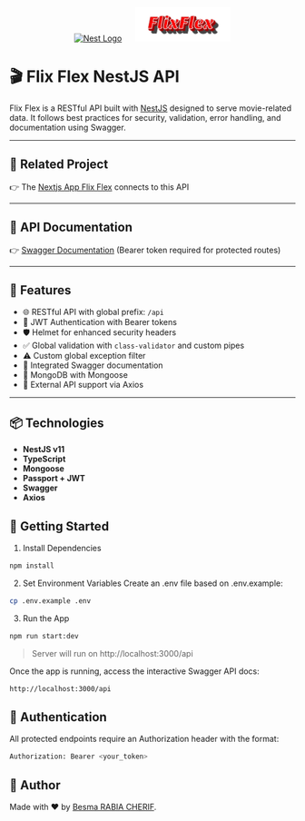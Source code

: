<p align="center">
  <a href="http://nestjs.com/" target="_blank" style="display: inline-block; margin-right: 20px;">
    <img src="https://nestjs.com/img/logo-small.svg" width="120" alt="Nest Logo" />
  </a>
  <a href="https://flex-flex-web-app.vercel.app/movies" target="_blank" style="display: inline-block;">
    <img src="https://raw.githubusercontent.com/BesmaSmile/flex-flex-web-app/refs/heads/master/src/assets/img/app-name.svg" height="60" alt="App Name" />
  </a>
</p>



# 🎬 Flix Flex NestJS API

Flix Flex is a RESTful API built with [NestJS](https://nestjs.com/) designed to serve movie-related data. It follows best practices for security, validation, error handling, and documentation using Swagger.

---

## 🧩 Related Project

👉 The [Nextjs App Flix Flex](https://github.com/BesmaSmile/flix-flex-web-app)  connects to this API 

---
## 🔗 API Documentation

👉 [Swagger Documentation](https://flix-flex-api-production.up.railway.app/api)
(Bearer token required for protected routes)

---

## 🚀 Features

- 🌐 RESTful API with global prefix: `/api`
- 🔐 JWT Authentication with Bearer tokens
- 🛡️ Helmet for enhanced security headers
- ✅ Global validation with `class-validator` and custom pipes
- ⚠️ Custom global exception filter
- 📄 Integrated Swagger documentation
- 💾 MongoDB with Mongoose
- 🔁 External API support via Axios

---

## 📦 Technologies 

- **NestJS v11**
- **TypeScript**
- **Mongoose**
- **Passport + JWT**
- **Swagger**
- **Axios**

## 🔧 Getting Started
1. Install Dependencies
```bash
npm install
```
2. Set Environment Variables
Create an .env file based on .env.example:
```bash
cp .env.example .env
```


3. Run the App
```bash
npm run start:dev
```
> Server will run on http://localhost:3000/api


Once the app is running, access the interactive Swagger API docs:
```bash
http://localhost:3000/api
```

## 🔐 Authentication
All protected endpoints require an Authorization header with the format:
```bash
Authorization: Bearer <your_token>
```
## 👤 Author

Made with ❤️ by [Besma RABIA CHERIF](https://www.linkedin.com/in/besmarabiacherif/).
